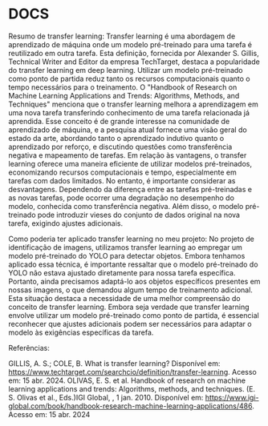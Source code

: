 # DOCS

Resumo de transfer learning: Transfer learning é uma abordagem de aprendizado de máquina onde um modelo pré-treinado para uma tarefa é reutilizado em outra tarefa. Esta definição, fornecida por Alexander S. Gillis, Technical Writer and Editor da empresa TechTarget, destaca a popularidade do transfer learning em deep learning. Utilizar um modelo pré-treinado como ponto de partida reduz tanto os recursos computacionais quanto o tempo necessários para o treinamento. O "Handbook of Research on Machine Learning Applications and Trends: Algorithms, Methods, and Techniques" menciona que o transfer learning melhora a aprendizagem em uma nova tarefa transferindo conhecimento de uma tarefa relacionada já aprendida. Esse conceito é de grande interesse na comunidade de aprendizado de máquina, e a pesquisa atual fornece uma visão geral do estado da arte, abordando tanto o aprendizado indutivo quanto o aprendizado por reforço, e discutindo questões como transferência negativa e mapeamento de tarefas. Em relação às vantagens, o transfer learning oferece uma maneira eficiente de utilizar modelos pré-treinados, economizando recursos computacionais e tempo, especialmente em tarefas com dados limitados. No entanto, é importante considerar as desvantagens. Dependendo da diferença entre as tarefas pré-treinadas e as novas tarefas, pode ocorrer uma degradação no desempenho do modelo, conhecida como transferência negativa. Além disso, o modelo pré-treinado pode introduzir vieses do conjunto de dados original na nova tarefa, exigindo ajustes adicionais.

Como poderia ter aplicado transfer learning no meu projeto: No projeto de identificação de imagens, utilizamos transfer learning ao empregar um modelo pré-treinado do YOLO para detectar objetos. Embora tenhamos aplicado essa técnica, é importante ressaltar que o modelo pré-treinado do YOLO não estava ajustado diretamente para nossa tarefa específica. Portanto, ainda precisamos adaptá-lo aos objetos específicos presentes em nossas imagens, o que demandou algum tempo de treinamento adicional. Esta situação destaca a necessidade de uma melhor compreensão do conceito de transfer learning. Embora seja verdade que transfer learning envolve utilizar um modelo pré-treinado como ponto de partida, é essencial reconhecer que ajustes adicionais podem ser necessários para adaptar o modelo às exigências específicas da tarefa.

Referências:

GILLIS, A. S.; COLE, B. What is transfer learning? Disponível em: https://www.techtarget.com/searchcio/definition/transfer-learning. Acesso em: 15 abr. 2024. OLIVAS, E. S. et al. Handbook of research on machine learning applications and trends: Algorithms, methods, and techniques. (E. S. Olivas et al., Eds.)IGI Global, , 1 jan. 2010. Disponível em: https://www.igi-global.com/book/handbook-research-machine-learning-applications/486. Acesso em: 15 abr. 2024
